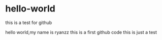# hello-world
this is a test for github

hello world,my name is ryanzz
this is a first github code
this is just a test
